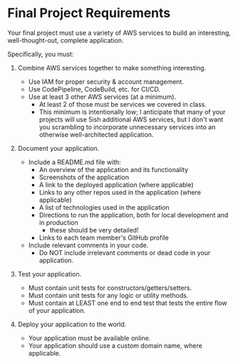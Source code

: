 # Final Project Requirements


Your final project must use a variety of AWS services to build an interesting, well-thought-out, complete application.

Specifically, you must:

1. Combine AWS services together to make something interesting.
    - Use IAM for proper security & account management.
    - Use CodePipeline, CodeBuild, etc. for CI/CD.
    - Use at least 3 other AWS services (at a minimum).
        - At least 2 of those must be services we covered in class.
        - This minimum is intentionally low; I anticipate that many of your projects will use 5ish additional AWS services, but I don't want you scrambling to incorporate unnecessary services into an otherwise well-architected application.

2. Document your application.
    - Include a README.md file with:
        - An overview of the application and its functionality
        - Screenshots of the application
        - A link to the deployed application (where applicable)
        - Links to any other repos used in the application (where applicable)
        - A list of technologies used in the application
        - Directions to run the application, both for local development and in production
            - these should be very detailed!
        - Links to each team member's GitHub profile
    - Include relevant comments in your code.
        - Do NOT include irrelevant comments or dead code in your application.

3. Test your application.
    - Must contain unit tests for constructors/getters/setters.
    - Must contain unit tests for any logic or utility methods.
    - Must contain at LEAST one end to end test that tests the entire flow of your application.

4. Deploy your application to the world.
    - Your application must be available online.
    - Your application should use a custom domain name, where applicable.
